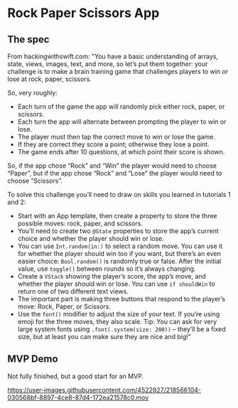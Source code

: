 # Rock Paper Scissors App

## The spec

From hackingwithswift.com: "You have a basic understanding of arrays, state, views, images, text, and more, so let’s put them together: your challenge is to make a brain training game that challenges players to win or lose at rock, paper, scissors.

So, very roughly:

- Each turn of the game the app will randomly pick either rock, paper, or scissors.
- Each turn the app will alternate between prompting the player to win or lose.
- The player must then tap the correct move to win or lose the game.
- If they are correct they score a point; otherwise they lose a point.
- The game ends after 10 questions, at which point their score is shown.

So, if the app chose “Rock” and “Win” the player would need to choose “Paper”, but if the app chose “Rock” and “Lose” the player would need to choose “Scissors”.

To solve this challenge you’ll need to draw on skills you learned in tutorials 1 and 2:

- Start with an App template, then create a property to store the three possible moves: rock, paper, and scissors.
- You’ll need to create two `@State` properties to store the app’s current choice and whether the player should win or lose.
- You can use `Int.random(in:)` to select a random move. You can use it for whether the player should win too if you want, but there’s an even easier choice: `Bool.random()` is randomly true or false. After the initial value, use `toggle()` between rounds so it’s always changing.
- Create a `VStack` showing the player’s score, the app’s move, and whether the player should win or lose. You can use `if shouldWin` to return one of two different text views.
- The important part is making three buttons that respond to the player’s move: Rock, Paper, or Scissors.
- Use the `font()` modifier to adjust the size of your text. If you’re using emoji for the three moves, they also scale. Tip: You can ask for very large system fonts using `.font(.system(size: 200))` – they’ll be a fixed size, but at least you can make sure they are nice and big!"

## MVP Demo

Not fully finished, but a good start for an MVP.

https://user-images.githubusercontent.com/4522927/218566104-030568bf-8897-4ce8-87d4-172ea21578c0.mov
